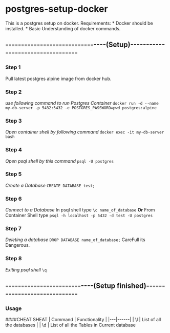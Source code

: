 # postgres-setup-docker
This is a postgres setup on docker.
  Requirements:
         * Docker should be installed.
         * Basic Understanding of docker commands.

## --------------------------------(Setup)----------------------------------

### Step 1
Pull latest postgres alpine image from docker hub.

### Step 2
_use following command to run Postgres Container_
`docker run -d --name my-db-server -p 5432:5432 -e POSTGRES_PASSWORD=pwd postgres:alpine`

### Step 3
_Open container shell by following command_
`docker exec -it my-db-server bash`

### Step 4
_Open psql shell by this command_
`psql -U postgres`

### Step 5
_Create a Database_
`CREATE DATABASE test;`

### Step 6
_Connect to a Database_
 In psql shell type
    `\c name_of_database`
**Or**
 From Container Shell type
    `psql -h localhost -p 5432 -d test -U postgres`

### Step 7
_Deleting a database_
`DROP DATABASE name_of_database;`
CareFull its Dangerous.

### Step 8
_Exiting psql shell_
`\q`

## ----------------------------(Setup finished)-----------------------------

### Usage 

####CHEAT SHEAT
| Command | Functionality |
|---|------|
| \l | List of all the databases |
| \d | List of all the Tables in Current database
